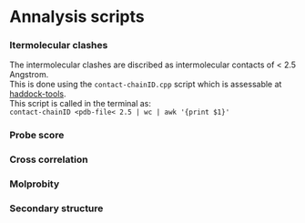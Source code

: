 # Annalysis scripts

### Itermolecular clashes
The intermolecular clashes are discribed as intermolecular contacts of < 2.5 Angstrom.  
This is done using the `contact-chainID.cpp` script which is assessable at [haddock-tools](https://github.com/haddocking/haddock-tools).  
This script is called in the terminal as:  
`contact-chainID <pdb-file< 2.5 | wc | awk '{print $1}'`


### Probe score

### Cross correlation

### Molprobity

### Secondary structure
